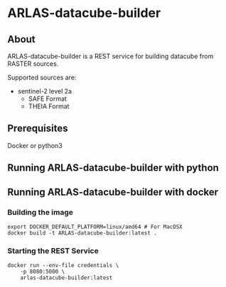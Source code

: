 # ARLAS-datacube-builder

## About

ARLAS-datacube-builder is a REST service for building datacube from RASTER sources.

Supported sources are:
- sentinel-2 level 2a
    - SAFE Format
    - THEIA Format

## Prerequisites

Docker or python3

## Running ARLAS-datacube-builder with python

## Running ARLAS-datacube-builder with docker

### Building the image

```shell
export DOCKER_DEFAULT_PLATFORM=linux/amd64 # For MacOSX
docker build -t ARLAS-datacube-builder:latest .
```

### Starting the REST Service

```shell
docker run --env-file credentials \
    -p 8080:5000 \
    arlas-datacube-builder:latest
```

